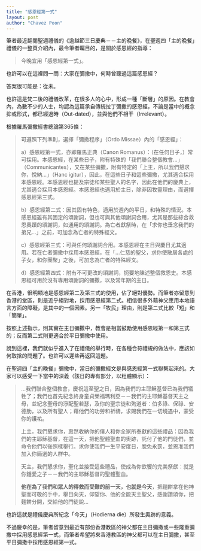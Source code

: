 ```yaml
---
title: "感恩經第一式"
layout: post
author: "Chavez Poon"
---
```


筆者最近翻閱聖週禮儀的《逾越節三日慶典－－主的晚餐》，在聖週四「主的晚餐」禮儀的一整頁介紹內，最令筆者矚目的，是關於感恩經的指導：

> 今晚宜用「感恩經第一式」。

也許可以在這裡問一問：大家在彌撒中，何時曾聽過這篇感恩經？

答案很可能是：從未。

也許這是梵二後的禮儀改革，在很多人的心中，形成一種「斷層」的原因。在教會內，為數不少的人士，均認為這篇承自傳統拉丁彌撒的感恩經，不論是當中的概念抑或形式，都已經過時（Out-dated），並與他們不相干（Irrelevant）。

根據羅馬彌撒經書總論第365條：

> 可遵照下列準則，選擇「彌撒程序」（Ordo Missae）內的「感恩經」：
>
> a）感恩經第一式，亦即羅馬正典（Canon Romanus）：（在任何日子，）常可採用。本感恩經，在某些日子，附有特殊的「我們聯合整個教會...」（Communicantes），又在某些彌撒，附有特定的「上主，所以我們懇求你，悅納...」（Hanc igitur），因此，在這些日子和這些彌撒，尤其適合採用本感恩經。本感恩經也提及宗徒和某些聖人的名字，因此在他們的慶典上，尤其適合採用本感恩經。本感恩經也適用於主日，除非因牧靈理由，而選擇感恩經第三式。
>
> b）感恩經第二式：因其固有特色，適用於週內的平日，和特殊的情況。本感恩經雖有其固定的頌謝詞，但也可與其他頌謝詞合用，尤其是那些綜合救恩奧蹟的頌謝詞，如通用的頌謝詞。為亡者獻祭時，在「求你也垂念我們的弟兄...」之前，可加念為亡者的特殊經文。
>
> c）感恩經第三式：可與任何頌謝詞合用。本感恩經在主日與慶日尤其適用。若在亡者彌撒中採用本感恩經，在「...仁慈的聖父，求你使散居各處的子女，和你團聚」之後，可加念為亡者的特殊經文。
>
> d）感恩經第四式：附有不可更改的頌謝詞，扼要地陳述整個救恩史。本感恩經可用於沒有專用頌謝詞的彌撒，以及常年期的主日。

在香港，很明顯地是感恩經第二及第三式的使用，佔了絕對優勢。而筆者亦留意到香港的堂區，則是近乎絕對地，採用感恩經第二式。相信很多外藉神父應用本地語言方面的障礙，是其中的一個因素。另一「牧民」理由，則是第二式比較「短」和「簡單」。

按照上述指示，則其實在主日彌撒中，教會是相當鼓勵使用感恩經第一和第三式的；反而第二式則更適合於平日彌撒中使用。

說到這裡，我們就似乎進入了在禮儀的舉行時，在各種合符禮規的做法中，應該如何取捨的問題了。也許可以遲些再返回這題。

在聖週四「主的晚餐」彌撒中，當日的彌撒經文是與感恩經第一式聯繫起來的。大家可以感受一下當中的深義（該日的專有部分，以粗體顯示）：

> ...我們聯合整個教會，慶祝這至聖之日，因為我們的主耶穌基督已為我們犧牲了；我們也首先紀念終身童貞榮福瑪利亞－－我們的主耶穌基督天主之母，並紀念聖母的淨配聖若瑟，及你的聖宗徒和殉道者：伯多祿、保祿、安德肋，以及所有聖人；藉他們的功勞和祈禱，求賜我們在一切境遇中，蒙受你的護祐。
>
> 上主，我們懇求你，惠然收納你的僕人和你全家所奉獻的這些禮品：因為我們的主耶穌基督，在這一天，把他聖體聖血的奧跡，託付了他的門徒們，並命令他們以後照樣舉行。求你使我們一生平安度日，脫免永罰，並恩准我們加入你簡選的人群中。
> 
> 天主，我們懇求你，聖化並接受這些禮品，使成為你歆饗的完美祭獻：就是你鍾愛之子－－我們的主耶穌基督的聖體聖血。
> 
> **他在為了我們和眾人的得救而受難的前一天，也就是今天**，把麵餅拿在他神聖而可敬的手中，舉目向天，仰望你、他的全能天主聖父，感謝讚頌你，把麵餅分開，交給他的門徒說...

也許這就是禮儀慶典所紀念「今天」（Hodierna die）所發生奧跡的意義。

不過慶幸的是，筆者留意到最近有部份香港教區的神父都在主日彌撒或一些隆重彌撒中採用感恩經第一式，而筆者希望將來香港教區的神父都可以在主日彌撒，甚至平日彌撒中採用感恩經第一式。
